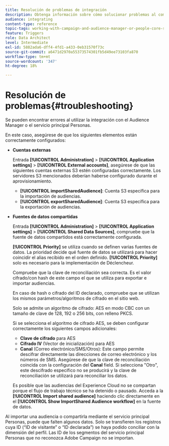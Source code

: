 ```yaml
---
title: Resolución de problemas de integración
description: Obtenga información sobre cómo solucionar problemas al compartir recursos.
audience: integrating
content-type: reference
topic-tags: working-with-campaign-and-audience-manager-or-people-core-service
feature: Triggers
role: Data Architect
level: Intermediate
exl-id: 5882ada6-dff4-4fd1-a433-0eb31570f73c
source-git-commit: a6471d2970a55373574301fb5d49ee73103fa870
workflow-type: tm+mt
source-wordcount: '347'
ht-degree: 18%

---
```


# Resolución de problemas{#troubleshooting}

Se pueden encontrar errores al utilizar la integración con el Audience Manager o el servicio principal Personas.

En este caso, asegúrese de que los siguientes elementos están correctamente configurados:

* **Cuentas externas**

   Entrada **[!UICONTROL Administration]** > **[!UICONTROL Application settings]** > **[!UICONTROL External accounts]**, asegúrese de que las siguientes cuentas externas S3 estén configuradas correctamente. Los servidores S3 mencionados deberían haberse configurado durante el aprovisionamiento.

   * **[!UICONTROL importSharedAudience]**: Cuenta S3 específica para la importación de audiencias.
   * **[!UICONTROL exportSharedAudience]**: Cuenta S3 específica para la exportación de audiencias.

* **Fuentes de datos compartidas**

   Entrada **[!UICONTROL Administration]** > **[!UICONTROL Application settings]** > **[!UICONTROL Shared Data Sources]**, compruebe que la fuente de datos compartidos está correctamente configurada.

   **[!UICONTROL Priority]** se utiliza cuando se definen varias fuentes de datos. La prioridad decide qué fuente de datos se utilizará para hacer coincidir el alias recibido en el orden definido. **[!UICONTROL Priority]** solo es necesario para la implementación de Déclencheur.

   Compruebe que la clave de reconciliación sea correcta. Es el valor cifrado/con hash de este campo el que se utiliza para exportar e importar audiencias.

   En caso de hash o cifrado del ID declarado, compruebe que se utilizan los mismos parámetros/algoritmos de cifrado en el sitio web.

   Solo se admite un algoritmo de cifrado: AES en modo CBC con un tamaño de clave de 128, 192 o 256 bits, con relleno PKCS.

   Si se selecciona el algoritmo de cifrado AES, se deben configurar correctamente los siguientes campos adicionales:

   * **Clave de cifrado** para AES
   * **Cifrado IV** (Vector de inicialización) para AES
   * **Canal** (Correo electrónico/SMS/Otros): Este campo permite descifrar directamente las direcciones de correo electrónico y los números de SMS. Asegúrese de que la clave de reconciliación coincida con la configuración del **Canal** field. Si selecciona &quot;Otro&quot;, este descifrado específico no se producirá y la clave de reconciliación se utilizará para reconciliar los datos.

   Es posible que las audiencias del Experience Cloud no se compartan porque el flujo de trabajo técnico se ha detenido o pausado. Acceda a la **[!UICONTROL Import shared audience]** haciendo clic directamente en el **[!UICONTROL Show ImportShared Audience workflow]** en la fuente de datos.

Al importar una audiencia o compartirla mediante el servicio principal Personas, puede que falten algunos datos. Solo se transfieren los registros cuya ID (“ID de visitante” o “ID declarada”) se haya podido conciliar con la dimensión del perfil. Las ID de los segmentos del servicio principal Personas que no reconozca Adobe Campaign no se importan.
